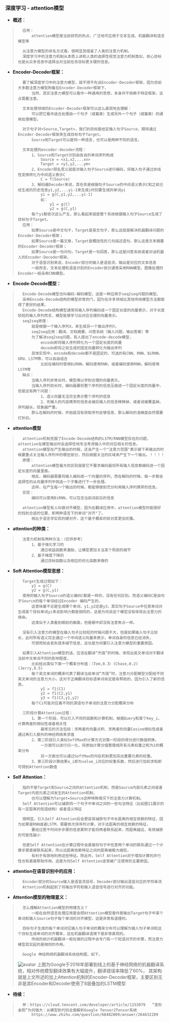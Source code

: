 ### 深度学习 - attention模型
- **概述**：
>       应用：
>           attention模型是当前研究的热点，广泛地可应用于文本生成、机器翻译和语言模型等
>
>       从注意力模型的命名方式看，很明显其借鉴了人类的注意力机制。
>       深度学习中的注意力机制从本质上讲和人类的选择性视觉注意力机制类似，核心目标也是从众多信息中选择出对当前任务目标更关键的信息。
>

- **Encoder-Decoder框架：**
>       要了解深度学习中的注意力模型，就不得不先谈Encoder-Decoder框架，因为目前大多数注意力模型附着在Encoder-Decoder框架下，
>           当然，其实注意力模型可以看作一种通用的思想，本身并不依赖于特定框架，这点需要注意。
>
>       文本处理领域的Encoder-Decoder框架可以这么直观地去理解：
>           可以把它看作适合处理由一个句子（或篇章）生成另外一个句子（或篇章）的通用处理模型。
>
>       对于句子对<Source,Target>，我们的目标是给定输入句子Source，期待通过Encoder-Decoder框架来生成目标句子Target。
>           Source和Target可以是同一种语言，也可以是两种不同的语言。
>
>       文本处理的encoder-decoder流程：
>           1、Source和Target分别由各自的单词序列构成
>               Source = <x1,x2,...xn>
>               Target = <y1,y2,...ym>
>           2、Encoder顾名思义就是对输入句子Source进行编码，将输入句子通过非线性变换转化为中间语义表示C
>               C = f(Source)
>           3、解码器Decoder来说，其任务是根据句子Source的中间语义表示C和之前已经生成的历史信息y1,y2,...yi-1来生成i时刻要生成的单词yi
>               yi = g(C,y1,y2,...yi-1)
>               如：
>                   y1 = g(C)
>                   y2 = g(C,y1)
>           每个yi都依次这么产生，那么看起来就是整个系统根据输入句子Source生成了目标句子Target。
>       应用：
>           如果Source是中文句子，Target是英文句子，那么这就是解决机器翻译问题的Encoder-Decoder框架；
>           如果Source是一篇文章，Target是概括性的几句描述语句，那么这是文本摘要的Encoder-Decoder框架；
>           如果Source是一句问句，Target是一句回答，那么这是问答系统或者对话机器人的Encoder-Decoder框架。
>           对于语音识别来说，Encoder部分的输入是语音流，输出是对应的文本信息
>           一般而言，文本处理和语音识别的Encoder部分通常采用RNN模型，图像处理的Encoder一般采用CNN模型。
>

- **Encode-Decode模型：**
>       Encode-Decode模型也叫编码-解码模型，这是一种应用于seq2seq问题的模型。
>       采用Encode-Decode结构的模型非常热门，因为在许多领域比其他传统模型方法都取得了更好的结果。
>       Encode-Decode结构模型通常将输入序列编码成一个固定长度的向量表示，对于长度较短的输入序列而言，模型能够学习出对应合理的向量表示。
>       seq2seq原理：
>           就是根据一个输入序列X，来生成另一个输出序列Y。
>           seq2seq应用：翻译、文档摘要、问答系统（输入问题，输出答案）等
>           为了解决seq2seq问题，有人提出了encode-decode模型，
>               encode即将输入序列转化为一个固定长度的向量
>               decode即将之前生成的固定向量转化为输出序列
>           具体实现中，encode和decode都不是固定的，可选的有CNN、RNN、BiRNN、GRU、LSTM等，可以自由组合
>               比如在编码时使用BiRNN，解码使用RNN，或者编码使用RNN，解码使用LSTM等
>       缺点：
>           当输入序列非常长时，模型难以学到合理的向量表示。
>           当输入序列较长时，编码器要将整个序列的信息压缩进一个固定长度的向量中，但是这有两个问题：
>               1、语义向量无法完全表示整个序列的信息
>               2、先输入的内容携带的信息会被后输入的信息稀释掉，或者说被覆盖掉。序列越长，现象越严重。
>           那么在解码的时候，开始就没有获取序列足够信息，那么解码的准确度自然需要打折扣。
>

- **attention模型**
>       attention机制克服了Encode-Decode结构的LSTM/RNN模型存在的问题，attention在模型输出时会选择性地专注考虑输入中的对应相关的信息。
>       attention模型在产生输出的时候，还会产生一个"注意力范围"表示接下来输出的时候要重点关注输入序列中的哪些部分，然后根据关注的区域来产生下一个输出。！！！！
>       原理：
>           attention模型最大的区别就是它不要求编码器将所有输入信息都编码进一个固定长度的向量里面。
>           相反，编码器需要将输入编码成一个向量的序列，而在解码的时候，每一步都会选择性的从向量序列中挑选一个子集进行下一步处理。
>           这样，在产生每一个输出的时候，都能够做到充分利用输入序列携带的信息。
>       实现：
>           编码可以使用BiRNN，可以包含当前词前后的信息
>
>       attention模型有人叫做对齐模型，因为在翻译应用中，attention模型你能很好的找到合适的位置，即两种语言下的单词"对齐"了。
>           相比于语言学实现的硬对齐，这个基于概率的软对其更加优雅。
>

- **attention的种类：**
>       注意力机制有两种方法：（仅供参考）
>           1、基于强化学习的
>               通过收益函数来激励，让模型更加关注某个局部的细节
>           2、基于梯度下降的
>               通过目标函数以及相应的优化函数来做的
>

- **Soft Attention模型思想：**
>       Target生成过程如下：
>           y1 = g(C)
>           y2 = g(C,y1)
>       使用的输入句子Source的语义编码C都是一样的，没有任何区别。而语义编码C是由句子Source的每个单词经过Encoder 编码产生的，
>           这意味着不论是生成哪个单词，y1,y2还是y3，其实句子Source中任意单词对生成某个目标单词yi来说影响力都是相同的，这是为何说这个模型没有体现出注意力的缘由。
>           这类似于人类看到眼前的画面，但是眼中却没有注意焦点一样。
>
>       没有引入注意力的模型在输入句子比较短的时候问题不大，但是如果输入句子比较长，此时所有语义完全通过一个中间语义向量来表示，单词自身的信息已经消失，
>           可想而知会丢失很多细节信息，这也是为何要引入注意力模型的重要原因。
>
>       如果引入Attention模型的话，应该在翻译“杰瑞”的时候，体现出英文单词对于翻译当前中文单词不同的影响程度，
>           比如给出类似下面一个概率分布值：（Tom,0.3）(Chase,0.2) (Jerry,0.5)
>           每个英文单词的概率代表了翻译当前单词“杰瑞”时，注意力分配模型分配给不同英文单词的注意力大小。这对于正确翻译目标语单词肯定是有帮助的，因为引入了新的信息。
>               y1 = f1(C1)
>               y2 = f1(C2,y1)
>               y3 = f1(C3,y1,y2)
>           每个Ci可能对应着不同的源语句子单词的注意力分配概率分布
>
>       三阶段计算Attention过程：
>           1、第一个阶段，可以引入不同的函数和计算机制，根据Query和某个Key_i，计算两者的相似性或者相关性
>               最常见的方法包括：求两者的向量点积、求两者的向量Cosine相似性或者通过再引入额外的神经网络来求值
>           2、第二阶段引入类似SoftMax的计算方式对第一阶段的得分进行数值转换，
>               一方面可以进行归一化，将原始计算分值整理成所有元素权重之和为1的概率分布
>               另一方面也可以通过SoftMax的内在机制更加突出重要元素的权重。
>           3、第三阶段计算结果a_i即为value_i对应的权重系数，然后进行加权求和即可得到Attention数值
>

- **Self Attention：**
>       指的不是Target和Source之间的Attention机制，而是Source内部元素之间或者Target内部元素之间发生的Attention机制，
>           也可以理解为Target=Source这种特殊情况下的注意力计算机制。
>       Self Attention可以捕获同一个句子中单词之间的一些句法特征（比如图11展示的有一定距离的短语结构）或者语义特征
>
>       很明显，引入Self Attention后会更容易捕获句子中长距离的相互依赖的特征，因为如果是RNN或者LSTM，需要依次序序列计算，对于远距离的相互依赖的特征，
>           要经过若干时间步步骤的信息累积才能将两者联系起来，而距离越远，有效捕获的可能性越小
>
>       但是Self Attention在计算过程中会直接将句子中任意两个单词的联系通过一个计算步骤直接联系起来，所以远距离依赖特征之间的距离被极大缩短，
>           有利于有效地利用这些特征。除此外，Self Attention对于增加计算的并行性也有直接帮助作用。这是为何Self Attention逐渐被广泛使用的主要原因。
>

- **attention在语音识别中的应用：**
>       Encoder部分的Source输入是语音流信号，Decoder部分输出语音对应的字符串流
>       Attention机制起到了将输出字符和输入语音信号进行对齐的功能。
>
>
>

- **Attention模型的物理意义：**
>       怎么理解Attention模型的物理含义？
>           一般在自然语言处理应用里会把Attention模型看作是输出Target句子中某个单词和输入Source句子每个单词的对齐模型，这是非常有道理的。
>
>       目标句子生成的每个单词对应输入句子单词的概率分布可以理解为输入句子单词和这个目标生成单词的对齐概率，这在机器翻译语境下是非常直观的。
>           传统的统计机器翻译一般在做的过程中会专门有一个短语对齐的步骤，而注意力模型其实起的是相同的作用。
>
>       Google 神经网络机器翻译系统结构图，如下，
> ![avatar](https://github.com/nwaiting/wolf-ai/blob/master/wolf_others/dl_pic/deeplearning_soft_attention_google_translate.jpg)
>       上图为Google于2016年部署到线上的基于神经网络的机器翻译系统，相对传统模型翻译效果有大幅提升，翻译错误率降低了60%，
>           其架构就是上文所述的加上Attention机制的Encoder-Decoder框架，主要区别无非是其Encoder和Decoder使用了8层叠加的LSTM模型
>
>

- **待续：**
>       参：https://cloud.tencent.com/developer/article/1153079   “变形金刚”为何强大：从模型到代码全面解析Google Tensor2Tensor系统
>           https://www.zhihu.com/question/68482809/answer/264632289
>
>
>
>
>
>
>
>
>
>
>
>
>
>
>
>
>
>
>
>
>
>
>
>
>
>
>
>
>
